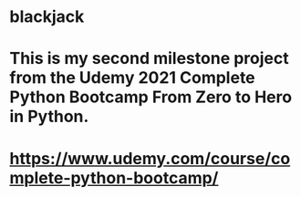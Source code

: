 # blackjack

# This is my second milestone project from the Udemy 2021 Complete Python Bootcamp From Zero to Hero in Python.

# https://www.udemy.com/course/complete-python-bootcamp/
